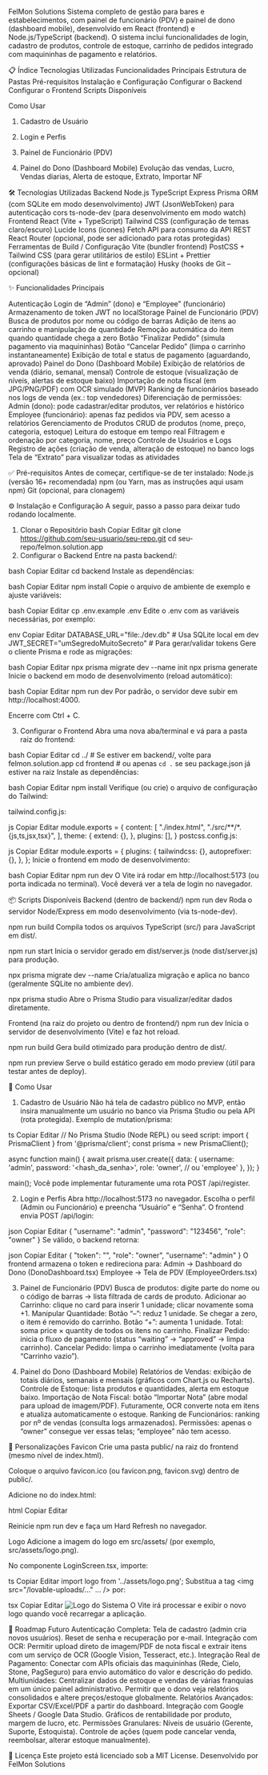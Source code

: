 FelMon Solutions
Sistema completo de gestão para bares e estabelecimentos, com painel de funcionário (PDV) e painel de dono (dashboard mobile), desenvolvido em React (frontend) e Node.js/TypeScript (backend). O sistema inclui funcionalidades de login, cadastro de produtos, controle de estoque, carrinho de pedidos integrado com maquininhas de pagamento e relatórios.

📋 Índice
Tecnologias Utilizadas
Funcionalidades Principais
Estrutura de Pastas
Pré-requisitos
Instalação e Configuração
Configurar o Backend
Configurar o Frontend
Scripts Disponíveis

Como Usar

1. Cadastro de Usuário

2. Login e Perfis

3. Painel de Funcionário (PDV)

4. Painel do Dono (Dashboard Mobile)
Evolução das vendas,
Lucro,
Vendas diarias,
Alerta de estoque,
Extrato,
Importar NF


🛠️ Tecnologias Utilizadas
Backend
Node.js
TypeScript
Express
Prisma ORM (com SQLite em modo desenvolvimento)
JWT (JsonWebToken) para autenticação
cors
ts-node-dev (para desenvolvimento em modo watch)
Frontend
React (Vite + TypeScript)
Tailwind CSS (configuração de temas claro/escuro)
Lucide Icons (ícones)
Fetch API para consumo da API REST
React Router (opcional, pode ser adicionado para rotas protegidas)
Ferramentas de Build / Configuração
Vite (bundler frontend)
PostCSS + Tailwind CSS (para gerar utilitários de estilo)
ESLint + Prettier (configurações básicas de lint e formatação)
Husky (hooks de Git – opcional)



✨ Funcionalidades Principais

Autenticação
Login de “Admin” (dono) e “Employee” (funcionário)
Armazenamento de token JWT no localStorage
Painel de Funcionário (PDV)
Busca de produtos por nome ou código de barras
Adição de itens ao carrinho e manipulação de quantidade
Remoção automática do item quando quantidade chega a zero
Botão “Finalizar Pedido” (simula pagamento via maquininhas)
Botão “Cancelar Pedido” (limpa o carrinho instantaneamente)
Exibição de total e status de pagamento (aguardando, aprovado)
Painel do Dono (Dashboard Mobile)
Exibição de relatórios de venda (diário, semanal, mensal)
Controle de estoque (visualização de níveis, alertas de estoque baixo)
Importação de nota fiscal (em JPG/PNG/PDF) com OCR simulado (MVP)
Ranking de funcionários baseado nos logs de venda (ex.: top vendedores)
Diferenciação de permissões:
Admin (dono): pode cadastrar/editar produtos, ver relatórios e histórico
Employee (funcionário): apenas faz pedidos via PDV, sem acesso a relatórios
Gerenciamento de Produtos
CRUD de produtos (nome, preço, categoria, estoque)
Leitura do estoque em tempo real
Filtragem e ordenação por categoria, nome, preço
Controle de Usuários e Logs
Registro de ações (criação de venda, alteração de estoque) no banco logs
Tela de “Extrato” para visualizar todas as atividades


✅ Pré-requisitos
Antes de começar, certifique-se de ter instalado:
Node.js (versão 16+ recomendada)
npm (ou Yarn, mas as instruções aqui usam npm)
Git (opcional, para clonagem)

⚙️ Instalação e Configuração
A seguir, passo a passo para deixar tudo rodando localmente.

1. Clonar o Repositório
bash
Copiar
Editar
git clone https://github.com/seu-usuario/seu-repo.git
cd seu-repo/felmon.solution.app
2. Configurar o Backend
Entre na pasta backend/:

bash
Copiar
Editar
cd backend
Instale as dependências:

bash
Copiar
Editar
npm install
Copie o arquivo de ambiente de exemplo e ajuste variáveis:

bash
Copiar
Editar
cp .env.example .env
Edite o .env com as variáveis necessárias, por exemplo:

env
Copiar
Editar
DATABASE_URL="file:./dev.db"        # Usa SQLite local em dev
JWT_SECRET="umSegredoMuitoSecreto"   # Para gerar/validar tokens
Gere o cliente Prisma e rode as migrações:

bash
Copiar
Editar
npx prisma migrate dev --name init
npx prisma generate
Inicie o backend em modo de desenvolvimento (reload automático):

bash
Copiar
Editar
npm run dev
Por padrão, o servidor deve subir em http://localhost:4000.

Encerre com Ctrl + C.

3. Configurar o Frontend
Abra uma nova aba/terminal e vá para a pasta raiz do frontend:

bash
Copiar
Editar
cd ../               # Se estiver em backend/, volte para felmon.solution.app
cd frontend          # ou apenas `cd .` se seu package.json já estiver na raiz
Instale as dependências:

bash
Copiar
Editar
npm install
Verifique (ou crie) o arquivo de configuração do Tailwind:

tailwind.config.js:

js
Copiar
Editar
module.exports = {
  content: [
    "./index.html",
    "./src/**/*.{js,ts,jsx,tsx}",
  ],
  theme: {
    extend: {},
  },
  plugins: [],
}
postcss.config.js:

js
Copiar
Editar
module.exports = {
  plugins: {
    tailwindcss: {},
    autoprefixer: {},
  },
};
Inicie o frontend em modo de desenvolvimento:

bash
Copiar
Editar
npm run dev
O Vite irá rodar em http://localhost:5173 (ou porta indicada no terminal).
Você deverá ver a tela de login no navegador.


📦 Scripts Disponíveis
Backend (dentro de backend/)
npm run dev
Roda o servidor Node/Express em modo desenvolvimento (via ts-node-dev).

npm run build
Compila todos os arquivos TypeScript (src/) para JavaScript em dist/.

npm run start
Inicia o servidor gerado em dist/server.js (node dist/server.js) para produção.

npx prisma migrate dev --name <nome>
Cria/atualiza migração e aplica no banco (geralmente SQLite no ambiente dev).

npx prisma studio
Abre o Prisma Studio para visualizar/editar dados diretamente.

Frontend (na raiz do projeto ou dentro de frontend/)
npm run dev
Inicia o servidor de desenvolvimento (Vite) e faz hot reload.

npm run build
Gera build otimizado para produção dentro de dist/.

npm run preview
Serve o build estático gerado em modo preview (útil para testar antes de deploy).



🚀 Como Usar
1. Cadastro de Usuário
Não há tela de cadastro público no MVP, então insira manualmente um usuário no banco via Prisma Studio ou pela API (rota protegida). Exemplo de mutation/prisma:

ts
Copiar
Editar
// No Prisma Studio (Node REPL) ou seed script:
import { PrismaClient } from '@prisma/client';
const prisma = new PrismaClient();

async function main() {
  await prisma.user.create({
    data: {
      username: 'admin',
      password: '<hash_da_senha>',
      role: 'owner', // ou 'employee'
    },
  });
}

main();
Você pode implementar futuramente uma rota POST /api/register.

2. Login e Perfis
Abra http://localhost:5173 no navegador.
Escolha o perfil (Admin ou Funcionário) e preencha “Usuário” e “Senha”.
O frontend envia POST /api/login:

json
Copiar
Editar
{
  "username": "admin",
  "password": "123456",
  "role": "owner"
}
Se válido, o backend retorna:

json
Copiar
Editar
{
  "token": "<JWT>",
  "role": "owner",
  "username": "admin"
}
O frontend armazena o token e redireciona para:
Admin → Dashboard do Dono (DonoDashboard.tsx)
Employee → Tela de PDV (EmployeeOrders.tsx)

3. Painel de Funcionário (PDV)
Busca de produtos: digite parte do nome ou o código de barras → lista filtrada de cards de produto.
Adicionar ao Carrinho: clique no card para inserir 1 unidade; clicar novamente soma +1.
Manipular Quantidade:
Botão “–”: reduz 1 unidade. Se chegar a zero, o item é removido do carrinho.
Botão “+”: aumenta 1 unidade.
Total: soma price × quantity de todos os itens no carrinho.
Finalizar Pedido: inicia o fluxo de pagamento (status “waiting” → “approved” → limpa carrinho).
Cancelar Pedido: limpa o carrinho imediatamente (volta para “Carrinho vazio”).

4. Painel do Dono (Dashboard Mobile)
Relatórios de Vendas: exibição de totais diários, semanais e mensais (gráficos com Chart.js ou Recharts).
Controle de Estoque: lista produtos e quantidades, alerta em estoque baixo.
Importação de Nota Fiscal: botão “Importar Nota” (abre modal para upload de imagem/PDF). Futuramente, OCR converte nota em itens e atualiza automaticamente o estoque.
Ranking de Funcionários: ranking por nº de vendas (consulta logs armazenados).
Permissões: apenas o “owner” consegue ver essas telas; “employee” não tem acesso.



🎨 Personalizações
Favicon
Crie uma pasta public/ na raiz do frontend (mesmo nível de index.html).

Coloque o arquivo favicon.ico (ou favicon.png, favicon.svg) dentro de public/.

Adicione no <head> do index.html:

html
Copiar
Editar
<link rel="icon" href="/favicon.ico" />
Reinicie npm run dev e faça um Hard Refresh no navegador.

Logo
Adicione a imagem do logo em src/assets/ (por exemplo, src/assets/logo.png).

No componente LoginScreen.tsx, importe:

ts
Copiar
Editar
import logo from '../assets/logo.png';
Substitua a tag <img src="/lovable-uploads/..." ... /> por:

tsx
Copiar
Editar
<img src={logo} alt="Logo do Sistema" className="w-full h-full object-contain" />
O Vite irá processar e exibir o novo logo quando você recarregar a aplicação.

🚧 Roadmap Futuro
Autenticação Completa:
Tela de cadastro (admin cria novos usuários).
Reset de senha e recuperação por e-mail.
Integração com OCR:
Permitir upload direto de imagem/PDF de nota fiscal e extrair itens com um serviço de OCR (Google Vision, Tesseract, etc.).
Integração Real de Pagamento:
Conectar com APIs oficiais das maquininhas (Rede, Cielo, Stone, PagSeguro) para envio automático do valor e descrição do pedido.
Multiunidades:
Centralizar dados de estoque e vendas de várias franquias em um único painel administrativo.
Permitir que o dono veja relatórios consolidados e altere preços/estoque globalmente.
Relatórios Avançados:
Exportar CSV/Excel/PDF a partir do dashboard.
Integração com Google Sheets / Google Data Studio.
Gráficos de rentabilidade por produto, margem de lucro, etc.
Permissões Granulares:
Níveis de usuário (Gerente, Suporte, Estoquista).
Controle de ações (quem pode cancelar venda, reembolsar, alterar estoque manualmente).


📄 Licença
Este projeto está licenciado sob a MIT License.
Desenvolvido por FelMon Solutions

